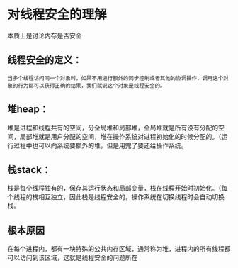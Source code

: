 # 对线程安全的理解
本质上是讨论内存是否安全

## 线程安全的定义：
    当多个线程访问同一个对象时，如果不用进行额外的同步控制或者其他的协调操作，调用这个对象的行为都可以获得正确的结果，我们就说这个对象是线程安全的。

## 堆heap：
堆是进程和线程共有的空间，分全局堆和局部堆，全局堆就是所有没有分配的空间，局部堆就是用户分配的空间，堆在操作系统对进程初始化的时候分配的。（运行过程中也可以向系统要额外的堆，但是用完了要还给操作系统。

## 栈stack：
栈是每个线程独有的，保存其运行状态和局部变量，栈在线程开始时初始化。（每个线程的栈相互独立，因此栈是线程安全的，操作系统在切换线程时会自动切换栈。

## 根本原因
在每个进程内，都有一块特殊的公共内存区域，通常称为堆，进程内的所有线程都可以访问到该区域，这就是线程安全的问题所在

